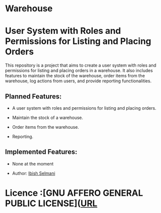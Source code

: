 # Warehouse

# User System with Roles and Permissions for Listing and Placing Orders

This repository is a project that aims to create a user system with roles and permissions for listing and placing orders in a warehouse. 
It also includes features to maintain the stock of the warehouse, order items from the warehouse, 
log actions from users, and provide reporting functionalities.

## Planned Features:
- A user system with roles and permissions for listing and placing orders.
  
- Maintain the stock of a warehouse.
  
- Order items from the warehouse.
  
- Reporting.

## Implemented Features:
- None at the moment

- Author: [Ibish Selmani](https://github.com/Ibish-DCI-STUDENT/warehouse)
  
 # Licence :[GNU AFFERO GENERAL PUBLIC LICENSE]([URL](https://github.com/Ibish-DCI-STUDENT/warehouse](https://raw.githubusercontent.com/Ibish-DCI-STUDENT/warehouse/main/LICENSE.txt)https://raw.githubusercontent.com/Ibish-DCI-STUDENT/warehouse/main/LICENSE.txt)
